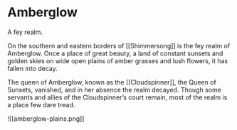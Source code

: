 # Amberglow

A fey realm. 

On the southern and eastern borders of [[Shimmersong]] is the fey realm of Amberglow. Once a place of great beauty, a land of constant sunsets and golden skies on wide open plains of amber grasses and lush flowers, it has fallen into decay.

The queen of Amberglow, known as the [[Cloudspinner]], the Queen of Sunsets, vanished, and in her absence the realm decayed. Though some servants and allies of the Cloudspinner’s court remain, most of the realm is a place few dare tread.

![[amberglow-plains.png]]

